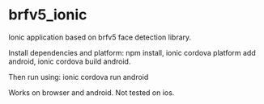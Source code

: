 # brfv5_ionic
Ionic application based on brfv5 face detection library.

Install dependencies and platform: 
npm install, 
ionic cordova platform add android, 
ionic cordova build android.

Then run using: 
ionic cordova run android

Works on browser and android. Not tested on ios.
